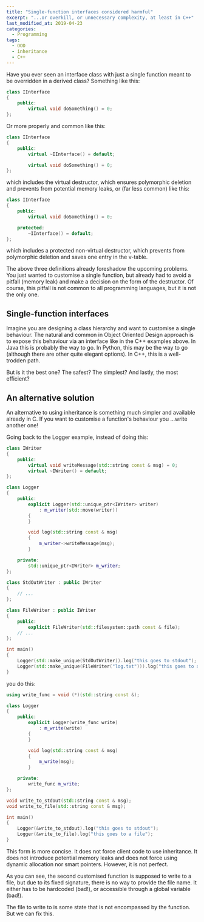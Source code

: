 ```yaml
---
title: "Single-function interfaces considered harmful"
excerpt: "...or overkill, or unnecessary complexity, at least in C++"
last_modified_at: 2019-04-23
categories:
  - Programming
tags:
  - OOD
  - inheritance
  - C++
---
```


Have you ever seen an interface class with just a single function meant to be overridden in a derived class? Something like this:

```c++
class IInterface
{
    public:
        virtual void doSomething() = 0;
};
```

Or more properly and common like this:

```c++
class IInterface
{
    public:
        virtual ~IInterface() = default;

        virtual void doSomething() = 0;
};
```

which includes the virtual destructor, which ensures polymorphic deletion and prevents from potential memory leaks, or (far less common) like this:

```c++
class IInterface
{
    public:
        virtual void doSomething() = 0;

    protected:
        ~IInterface() = default;
};
```

which includes a protected non-virtual destructor, which prevents from polymorphic deletion and saves one entry in the v-table.

The above three definitions already foreshadow the upcoming problems. You just wanted to customise a single function, but already had to avoid a pitfall (memory leak) and make a decision on the form of the destructor. Of course, this pitfall is not common to all programming languages, but it is not the only one.

## Single-function interfaces ##

Imagine you are designing a class hierarchy and want to customise a single behaviour. The natural and common in Object Oriented Design approach is to expose this behaviour via an interface like in the C++ examples above. In Java this is probably the way to go. In Python, this may be the way to go (although there are other quite elegant options). In C++, this is a well-trodden path.

But is it the best one? The safest? The simplest? And lastly, the most efficient?

## An alternative solution ##

An alternative to using inheritance is something much simpler and available already in C. If you want to customise a function's behaviour you ...write another one!

Going back to the Logger example, instead of doing this:

```c++
class IWriter
{
    public:
        virtual void writeMessage(std::string const & msg) = 0;
        virtual ~IWriter() = default;
};

class Logger
{
    public:
        explicit Logger(std::unique_ptr<IWriter> writer)
            : m_writer(std::move(writer))
        {
        }

        void log(std::string const & msg)
        {
            m_writer->writeMessage(msg);
        }

    private:
        std::unique_ptr<IWriter> m_writer;
};

class StdOutWriter : public IWriter
{
    // ...
};

class FileWriter : public IWriter
{
    public:
        explicit FileWriter(std::filesystem::path const & file);
    // ...
};

int main()
{
    Logger(std::make_unique(StdOutWriter)).log("this goes to stdout");
    Logger(std::make_unique(FileWriter("log.txt"))).log("this goes to a file");
}
```

you do this:

```c++
using write_func = void (*)(std::string const &);

class Logger
{
    public:
        explicit Logger(write_func write)
            : m_write(write)
        {
        }

        void log(std::string const & msg)
        {
            m_write(msg);
        }

    private:
        write_func m_write;
};

void write_to_stdout(std::string const & msg);
void write_to_file(std::string const & msg);

int main()
{
    Logger(&write_to_stdout).log("this goes to stdout");
    Logger(&write_to_file).log("this goes to a file");
}
```

This form is more concise. It does not force client code to use inheritance. It does not introduce potential memory leaks and does not force using dynamic allocation nor smart pointers. However, it is not perfect.

As you can see, the second customised function is supposed to write to a file, but due to its fixed signature, there is no way to provide the file name. It either has to be hardcoded (bad!), or accessible through a global variable (bad!).

The file to write to is some state that is not encompassed by the function. But we can fix this.
